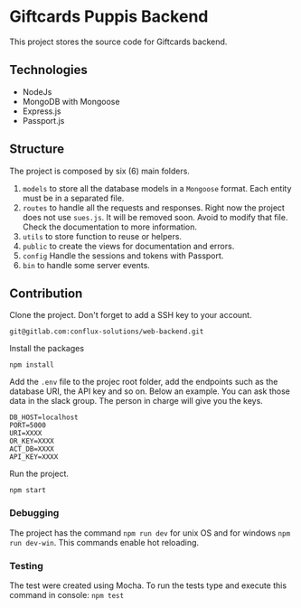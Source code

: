 # Giftcards Puppis Backend

This project stores the source code for Giftcards backend.

## Technologies

- NodeJs
- MongoDB with Mongoose
- Express.js
- Passport.js

## Structure

The project is composed by six (6) main folders.

1. `models` to store all the database models in a `Mongoose` format. Each entity must be in a separated file.
2. `routes` to handle all the requests and responses. Right now the project does not use `sues.js`. It will be removed soon. Avoid to modify that file. Check the documentation to more information.
3. `utils` to store function to reuse or helpers.
4. `public` to create the views for documentation and errors.
5. `config` Handle the sessions and tokens with Passport.
6. `bin` to handle some server events.

## Contribution

Clone the project. Don't forget to add a SSH key to your account.

```
git@gitlab.com:conflux-solutions/web-backend.git
```
Install the packages
```
npm install
```
Add the `.env` file to the projec root folder, add the endpoints such as the database URI, the API key and so on. Below an example. You can ask those data in the slack group. The person in charge will give you the keys.

```
DB_HOST=localhost
PORT=5000
URI=XXXX
OR_KEY=XXXX
ACT_DB=XXXX
API_KEY=XXXX

```
Run the project.
```
npm start
```

### Debugging

The project has the command `npm run dev` for unix OS and for windows `npm run dev-win`. This commands enable hot reloading.

### Testing

The test were created using Mocha. To run the tests type and execute this command in console: `npm test`


